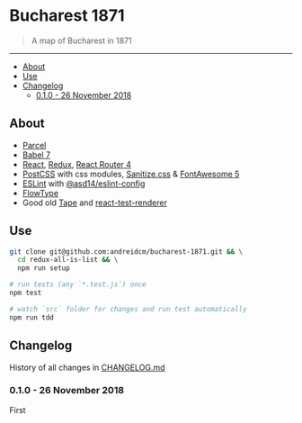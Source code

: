 # Bucharest 1871

> A map of Bucharest in 1871

---

<!-- MarkdownTOC levels="1,2,3" autolink="true" indent="    " -->

- [About](#about)
- [Use](#use)
- [Changelog](#changelog)
    - [0.1.0 - 26 November 2018](#010---26-november-2018)

<!-- /MarkdownTOC -->

## About

- [Parcel](http://parceljs.org/)
- [Babel 7](https://babeljs.io/)
- [React](http://reactjs.org/), [Redux](https://redux.js.org/), [React Router 4](https://reacttraining.com/react-router/web/guides/quick-start)
- [PostCSS](https://postcss.org/) with css modules, [Sanitize.css](https://github.com/csstools/sanitize.css) & [FontAwesome 5](https://fontawesome.com/changelog/latest)
- [ESLint](https://eslint.org/) with [@asd14/eslint-config](https://github.com/asd14/eslint-config)
- [FlowType](https://flow.org/)
- Good old [Tape](https://github.com/substack/tape/) and [react-test-renderer](https://reactjs.org/docs/test-renderer.html)

## Use

```bash
git clone git@github.com:andreidcm/bucharest-1871.git && \
  cd redux-all-is-list && \
  npm run setup

# run tests (any `*.test.js`) once
npm test

# watch `src` folder for changes and run test automatically
npm run tdd
```

## Changelog

History of all changes in [CHANGELOG.md](CHANGELOG.md)

### 0.1.0 - 26 November 2018

First
